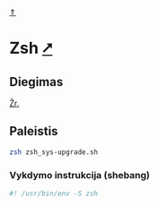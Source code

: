 [&uArr;](./readme.md)

# Zsh [&#x2B67;](https://www.zsh.org/)

## Diegimas

[Žr.](../install//zsh_readme.md)

## Paleistis

```bash
zsh zsh_sys-upgrade.sh
```

### Vykdymo instrukcija (shebang)

```bash
#! /usr/bin/env -S zsh
```
